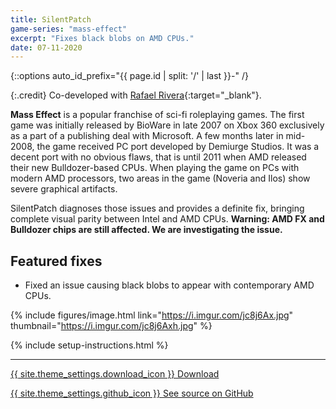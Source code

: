 ```yaml
---
title: SilentPatch
game-series: "mass-effect"
excerpt: "Fixes black blobs on AMD CPUs."
date: 07-11-2020
---
```


{::options auto_id_prefix="{{ page.id | split: '/' | last }}-" /}

{:.credit}
Co-developed with [Rafael Rivera](https://withinrafael.com/){:target="_blank"}.

**Mass Effect** is a popular franchise of sci-fi roleplaying games. The first game was initially released by BioWare in late 2007 on Xbox 360 exclusively as a part of a publishing deal with Microsoft.
A few months later in mid-2008, the game received PC port developed by Demiurge Studios. It was a decent port with no obvious flaws, that is until 2011 when AMD released their new Bulldozer-based CPUs.
When playing the game on PCs with modern AMD processors, two areas in the game (Noveria and Ilos) show severe graphical artifacts.

SilentPatch diagnoses those issues and provides a definite fix, bringing complete visual parity between Intel and AMD CPUs.
**Warning: AMD FX and Bulldozer chips are still affected. We are investigating the issue.**

## Featured fixes

* Fixed an issue causing black blobs to appear with contemporary AMD CPUs.

{% include figures/image.html link="https://i.imgur.com/jc8j6Ax.jpg" thumbnail="https://i.imgur.com/jc8j6Axh.jpg" %}

{% include setup-instructions.html %}

***

<a href="https://github.com/CookiePLMonster/SilentPatchME/releases/latest/download/SilentPatchME.zip" class="button">{{ site.theme_settings.download_icon }} Download</a>

<a href="https://github.com/CookiePLMonster/SilentPatchME" class="button github" target="_blank">{{ site.theme_settings.github_icon }} See source on GitHub</a>
